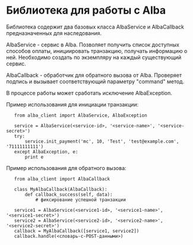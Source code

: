 Библиотека для работы c Alba
=============

Библиотека содержит два базовых класса AlbaService и AlbaCallback предназначенных для наследования.

AlbaService - сервис в Alba. Позволяет получить список доступных способов оплаты, инициировать транзакцию, получать информацию о ней. Необходимо создать по экземпляру на каждый существующий сервис.

AlbaCallback - обработчик для обратного вызова от Alba. Проверяет подпись и вызывает соответствующий параметру "command" метод.

В процессе работы может сработать исключение AlbaException.

Пример использования для инициации транзакции:

       from alba_client import AlbaService, AlbaException

       service = AlbaService(<service-id>, '<service-name>', '<service-secret>')
       try:
           service.init_payment('mc', 10, 'Test', 'test@example.com', '71111111111')
       except AlbaException, e:
           print e

Пример использования для обратного вызова:

       from alba_client import AlbaCallback

       class MyAlbaCallback(AlbaCallback):
           def callback_success(self, data):
               # фиксирование успешной транзакции

       service1 = AlbaService(<service1-id>, '<service1-name>', '<service1-secret>')
       service2 = AlbaService(<service2-id>, '<service2-name>', '<service2-secret>')
       callback = MyAlbaCallback([service1, service2])
       callback.handle(<словарь-c-POST-данными>)
